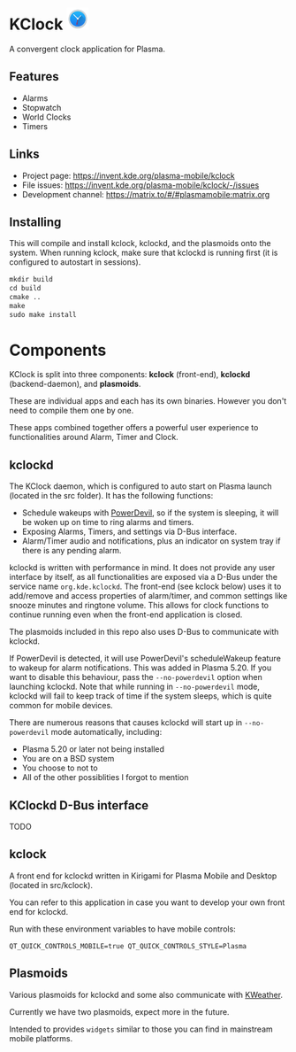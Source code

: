 # KClock <img src="logo.png" width="40"/> 
A convergent clock application for Plasma.

## Features
* Alarms
* Stopwatch
* World Clocks
* Timers

## Links
* Project page: https://invent.kde.org/plasma-mobile/kclock
* File issues: https://invent.kde.org/plasma-mobile/kclock/-/issues
* Development channel: https://matrix.to/#/#plasmamobile:matrix.org

## Installing
This will compile and install kclock, kclockd, and the plasmoids onto the system. When running kclock, make sure that kclockd is running first (it is configured to autostart in sessions).

```
mkdir build
cd build
cmake ..
make
sudo make install
```

# Components
KClock is split into three components: **kclock** (front-end), **kclockd** (backend-daemon), and **plasmoids**.

These are individual apps and each has its own binaries. However you don't need to compile them one by one.

These apps combined together offers a powerful user experience to functionalities around Alarm, Timer and Clock.

## kclockd
The KClock daemon, which is configured to auto start on Plasma launch (located in the src folder). It has the following functions:
* Schedule wakeups with [PowerDevil](https://invent.kde.org/plasma/powerdevil), so if the system is sleeping, it will be woken up on time to ring alarms and timers.
* Exposing Alarms, Timers, and settings via D-Bus interface.
* Alarm/Timer audio and notifications, plus an indicator on system tray if there is any pending alarm.

kclockd is written with performance in mind. It does not provide any user interface by itself, as all functionalities are exposed via a D-Bus under the service name `org.kde.kclockd`. The front-end (see kclock below) uses it to add/remove and access properties of alarm/timer, and common settings like snooze minutes and ringtone volume. This allows for clock functions to continue running even when the front-end application is closed.

The plasmoids included in this repo also uses D-Bus to communicate with kclockd.

If PowerDevil is detected, it will use PowerDevil's scheduleWakeup feature to wakeup for alarm notifications. This was added in Plasma 5.20. If you want to disable this behaviour, pass the `--no-powerdevil` option when launching kclockd. Note that while running in `--no-powerdevil` mode, kclockd will fail to keep track of time if the system sleeps, which is quite common for mobile devices.

There are numerous reasons that causes kclockd will start up in `--no-powerdevil` mode automatically, including:
* Plasma 5.20 or later not being installed
* You are on a BSD system
* You choose to not to
* All of the other possiblities I forgot to mention

## KClockd D-Bus interface
TODO

## kclock
A front end for kclockd written in Kirigami for Plasma Mobile and Desktop (located in src/kclock).

You can refer to this application in case you want to develop your own front end for kclockd.

Run with these environment variables to have mobile controls:
```
QT_QUICK_CONTROLS_MOBILE=true QT_QUICK_CONTROLS_STYLE=Plasma
```

## Plasmoids
Various plasmoids for kclockd and some also communicate with [KWeather](https://invent.kde.org/plasma-mobile/kweather).

Currently we have two plasmoids, expect more in the future.

Intended to provides `widgets` similar to those you can find in mainstream mobile platforms.
